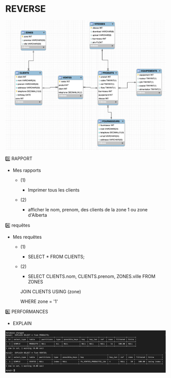 # REVERSE 

![image](images/ALL_TELECOM.png)

:three: RAPPORT

- Mes rapports
  - (1) 
    - Imprimer tous les clients
  
  
  - (2)
  
    - afficher le nom, prenom, des clients de la zone 1 ou zone d'Alberta

:four: requêtes

- Mes requêtes

  - (1)
  
    - SELECT  * FROM CLIENTS;
  
  - (2)
  
    - SELECT  CLIENTS.nom, CLIENTS.prenom, ZONES.ville FROM ZONES
    
    JOIN CLIENTS USING (zone)
    
    WHERE zone = '1'
 


:six: PERFORMANCES

- EXPLAIN

![image](images/explain.png)



